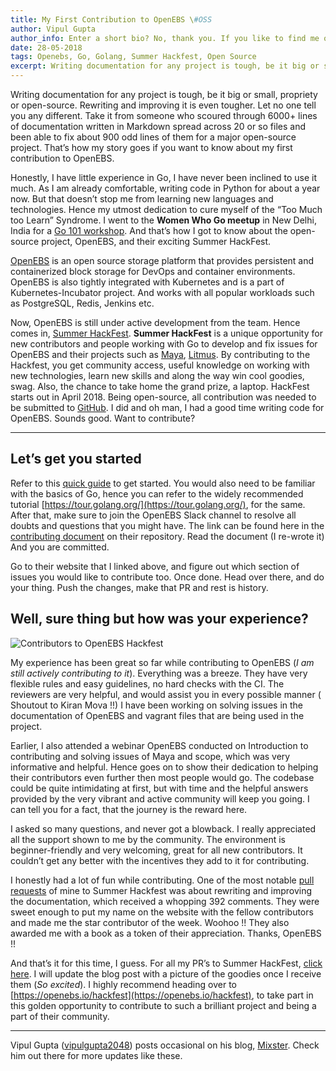 ```yaml
---
title: My First Contribution to OpenEBS \#OSS
author: Vipul Gupta
author_info: Enter a short bio? No, thank you. If you like to find me or my content, then I would be at http://mixstersite.wordpress.com/
date: 28-05-2018
tags: Openebs, Go, Golang, Summer Hackfest, Open Source
excerpt: Writing documentation for any project is tough, be it big or small, propriety or open-source. Rewriting and improving it is even tougher. Let no one tell you any different.
---
```


Writing documentation for any project is tough, be it big or small, propriety or open-source. Rewriting and improving it is even tougher. Let no one tell you any different. Take it from someone who scoured through 6000+ lines of documentation written in Markdown spread across 20 or so files and been able to fix about 900 odd lines of them for a major open-source project. That’s how my story goes if you want to know about my first contribution to OpenEBS.

Honestly, I have little experience in Go, I have never been inclined to use it much. As I am already comfortable, writing code in Python for about a year now. But that doesn’t stop me from learning new languages and technologies. Hence my utmost dedication to cure myself of the “Too Much too Learn” Syndrome. I went to the **Women Who Go meetup** in New Delhi, India for a [Go 101 workshop](https://twitter.com/vipulgupta2048/status/977893034808434689?s=09). And that’s how I got to know about the open-source project, OpenEBS, and their exciting Summer HackFest.

[OpenEBS](https://openebs.io/) is an open source storage platform that provides persistent and containerized block storage for DevOps and container environments. OpenEBS is also tightly integrated with Kubernetes and is a part of Kubernetes-Incubator project. And works with all popular workloads such as PostgreSQL, Redis, Jenkins etc.

Now, OpenEBS is still under active development from the team. Hence comes in, [Summer HackFest](https://openebs.io/hackfest). **Summer HackFest** is a unique opportunity for new contributors and people working with Go to develop and fix issues for OpenEBS and their projects such as [Maya](https://mayaonline.io/), [Litmus](https://openebs.io/litmus). By contributing to the Hackfest, you get community access, useful knowledge on working with new technologies, learn new skills and along the way win cool goodies, swag. Also, the chance to take home the grand prize, a laptop. HackFest starts out in April 2018. Being open-source, all contribution was needed to be submitted to [GitHub](https://github.com/openebs/openebs). I did and oh man, I had a good time writing code for OpenEBS. Sounds good. Want to contribute?

---

## Let’s get you started

Refer to this [quick guide](https://github.com/search?utf8=%E2%9C%93&q=org%3Aopenebs+is%3Aissue+label%3Asummerhack+label%3Akind%2Funit-test&type=) to get started. You would also need to be familiar with the basics of Go, hence you can refer to the widely recommended tutorial [https://tour.golang.org/](https://tour.golang.org/), for the same. After that, make sure to join the OpenEBS Slack channel to resolve all doubts and questions that you might have. The link can be found here in the [contributing document](https://github.com/openebs/openebs/blob/master/CONTRIBUTING.md) on their repository. Read the document (I re-wrote it) And you are committed.

Go to their website that I linked above, and figure out which section of issues you would like to contribute too. Once done. Head over there, and do your thing. Push the changes, make that PR and rest is history.

## Well, sure thing but how was your experience?

![Contributors to OpenEBS Hackfest](/images/blog/hackfest-contributors.png)

My experience has been great so far while contributing to OpenEBS (_I am still actively contributing to it_). Everything was a breeze. They have very flexible rules and easy guidelines, no hard checks with the CI. The reviewers are very helpful, and would assist you in every possible manner ( Shoutout to Kiran Mova !!) I have been working on solving issues in the documentation of OpenEBS and vagrant files that are being used in the project.

Earlier, I also attended a webinar OpenEBS conducted on Introduction to contributing and solving issues of Maya and scope, which was very informative and helpful. Hence goes on to show their dedication to helping their contributors even further then most people would go. The codebase could be quite intimidating at first, but with time and the helpful answers provided by the very vibrant and active community will keep you going. I can tell you for a fact, that the journey is the reward here.

I asked so many questions, and never got a blowback. I really appreciated all the support shown to me by the community. The environment is beginner-friendly and very welcoming, great for all new contributors. It couldn’t get any better with the incentives they add to it for contributing.

I honestly had a lot of fun while contributing. One of the most notable [pull requests](https://github.com/openebs/openebs/pull/1511) of mine to Summer Hackfest was about rewriting and improving the documentation, which received a whopping 392 comments. They were sweet enough to put my name on the website with the fellow contributors and made me the star contributor of the week. Woohoo !! They also awarded me with a book as a token of their appreciation. Thanks, OpenEBS !!

And that’s it for this time, I guess. For all my PR’s to Summer HackFest, [click here](https://github.com/search?utf8=%E2%9C%93&q=org%3Aopenebs+is%3Apr++label%3Asummerhack++author%3Avipulgupta2048+is%3Amerged&type=Issues). I will update the blog post with a picture of the goodies once I receive them (_So excited_). I highly recommend heading over to [https://openebs.io/hackfest](https://openebs.io/hackfest), to take part in this golden opportunity to contribute to such a brilliant project and being a part of their community.

---

Vipul Gupta ([vipulgupta2048](http://www.letmegooglethat.com/?q=vipulgupta2048)) posts occasional on his blog, [Mixster](http://www.mixstersite.wordpress.com/). Check him out there for more updates like these.
